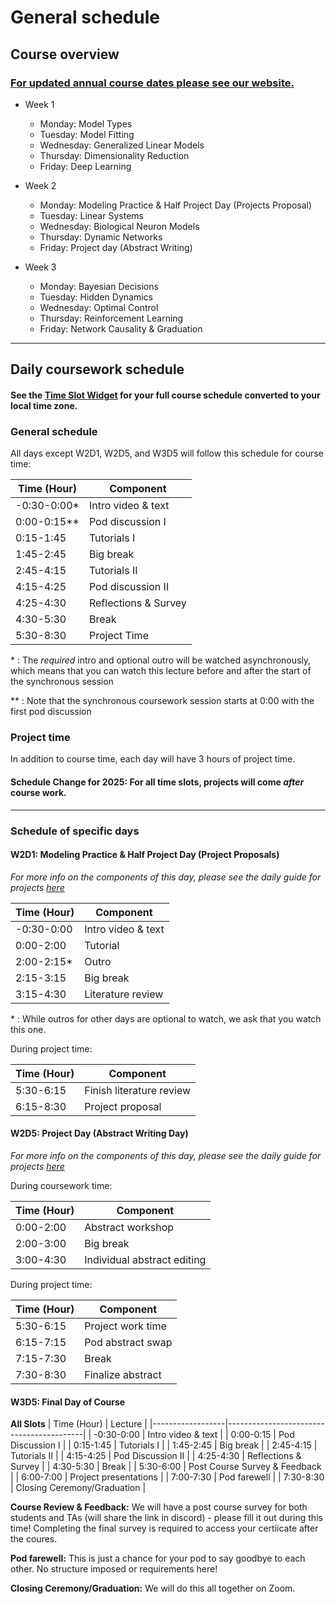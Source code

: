 # General schedule

## Course overview
### [For updated annual course dates please see our website.](https://neuromatch.io/courses/)
    
* Week 1
    * Monday: Model Types
    * Tuesday: Model Fitting
    * Wednesday: Generalized Linear Models  
    * Thursday: Dimensionality Reduction
    * Friday: Deep Learning
     
* Week 2
    * Monday: Modeling Practice & Half Project Day (Projects Proposal)
    * Tuesday: Linear Systems
    * Wednesday: Biological Neuron Models
    * Thursday: Dynamic Networks
    * Friday: Project day (Abstract Writing)
    
* Week 3
    * Monday: Bayesian Decisions
    * Tuesday: Hidden Dynamics
    * Wednesday: Optimal Control
    * Thursday: Reinforcement Learning
    * Friday: Network Causality & Graduation
----

## Daily coursework schedule

#### See the [Time Slot Widget](https://neuromatchacademy.github.io/widgets/tz.html) for your full course schedule converted to your local time zone. 

### General schedule
All days except W2D1, W2D5, and W3D5 will follow this schedule for course time:
 
|    Time (Hour)   |    Component                          |
|------------------|---------------------------------------|
|   -0:30-0:00\*   |    Intro video & text                 |
|    0:00-0:15\**  |    Pod discussion I                   |
|    0:15-1:45     |    Tutorials I                        |
|    1:45-2:45     |    Big break                          |
|    2:45-4:15     |    Tutorials II                       |
|    4:15-4:25     |    Pod discussion II                  |
|    4:25-4:30     |    Reflections & Survey               |    
|    4:30-5:30     |    Break                              |   
|    5:30-8:30     |    Project Time                       |   

\* : The *required* intro and optional outro will be watched asynchronously, which means that you can watch this lecture before and after the start of the synchronous session

\** : Note that the synchronous coursework session starts at 0:00 with the first pod discussion

### Project time
In addition to course time, each day will have 3 hours of project time. 

#### **Schedule Change for 2025:** For all time slots, projects will come *after* course work. 

----

### Schedule of specific days

#### W2D1: Modeling Practice & Half Project Day (Project Proposals)
*For more info on the components of this day, please see the daily guide for projects [here](https://compneuro.neuromatch.io/projects/docs/project_guidance.html#w1d2-coursework-tuesday-project-block-2-tuesday-for-slot-1-3-5-wednesday-for-slot-2-4)*

|    Time (Hour)   |    Component                          |
|------------------|---------------------------------------|
|   -0:30-0:00     |    Intro video & text                 |
|    0:00-2:00     |    Tutorial                           |
|    2:00-2:15\*   |    Outro                              |
|    2:15-3:15     |    Big break                          |
|    3:15-4:30     |    Literature review                  |

\* : While outros for other days are optional to watch, we ask that you watch this one.

During project time:

|    Time (Hour)   |    Component                          |
|------------------|---------------------------------------|
|    5:30-6:15     |    Finish literature review           |
|    6:15-8:30     |    Project proposal                   |


#### W2D5: Project Day (Abstract Writing Day)
*For more info on the components of this day, please see the daily guide for projects [here](https://compneuro.neuromatch.io/projects/docs/project_guidance.html#day-10-8h-friday-for-everyone)*

During coursework time:

|    Time (Hour)   |    Component                          |
|------------------|---------------------------------------|
|    0:00-2:00     |    Abstract workshop                  |
|    2:00-3:00     |    Big break                          |
|    3:00-4:30     |    Individual abstract editing        |


During project time:

|    Time (Hour)   |    Component                          |
|------------------|---------------------------------------|
|    5:30-6:15     |    Project work time                  |
|    6:15-7:15     |    Pod abstract swap                  |
|    7:15-7:30     |    Break                              |
|    7:30-8:30     |    Finalize abstract                  |



#### W3D5: Final Day of Course

**All Slots**
|    Time (Hour)   |    Lecture                               |
|------------------|------------------------------------------|
|   -0:30-0:00     |    Intro video & text                    |
|    0:00-0:15     |    Pod Discussion I                      |
|    0:15-1:45     |    Tutorials I                           |
|    1:45-2:45     |    Big break                             |
|    2:45-4:15     |    Tutorials II                          |
|    4:15-4:25     |    Pod Discussion II                     |
|    4:25-4:30     |    Reflections & Survey                  |
|    4:30-5:30     |    Break                                 |
|    5:30-6:00     |    Post Course Survey & Feedback         |
|    6:00-7:00     |    Project presentations                 | 
|    7:00-7:30     |    Pod farewell                          |
|    7:30-8:30     |    Closing Ceremony/Graduation           |

 
**Course Review & Feedback:** We will have a post course survey for both students and TAs (will share the link in discord) - please fill it out during this time! Completing the final survey is required to access your certiicate after the coures. 

**Pod farewell:** This is just a chance for your pod to say goodbye to each other. No structure imposed or requirements here!

**Closing Ceremony/Graduation:** We will do this all together on Zoom. 


